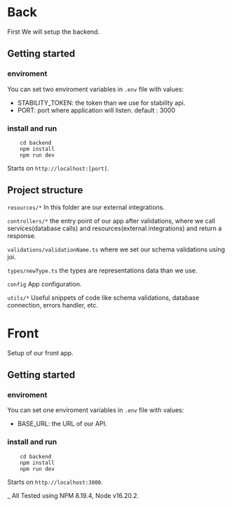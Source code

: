 # Back

First We will setup the backend.

## Getting started

### enviroment
You can set two enviroment variables in ```.env``` file with values:
- STABILITY_TOKEN: the token than we use for stability api.
- PORT: port where application will listen. default : 3000


### install and run
```
    cd backend
    npm install
    npm run dev
```
Starts on `http://localhost:[port]`.


## Project structure

`resources/*` 
In this folder are our external integrations.

`controllers/*` 
the entry point of our app after validations, where we call services(database calls) and resources(external integrations) and return a response.

`validations/validationName.ts` 
where we set our schema validations using joi.


`types/newType.ts` 
the types are representations data than we use.

`config` 
App configuration.

`utils/*` 
Useful snippets of code like schema validations, database connection, errors handler, etc.


# Front

Setup of our front app.

## Getting started

### enviroment
You can set one enviroment variables in ```.env``` file with values:
- BASE_URL: the URL of our API.


### install and run
```
    cd backend
    npm install
    npm run dev
```
Starts on `http://localhost:3000`.




_ All Tested using NPM 8.19.4, Node v16.20.2.